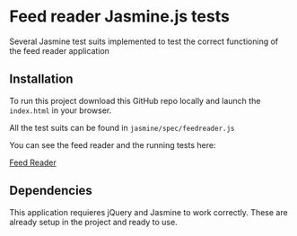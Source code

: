 # Feed reader Jasmine.js tests

Several Jasmine test suits implemented to test the correct functioning of the feed reader application

## Installation

To run this project download this GitHub repo locally and launch the `index.html` in your browser.

All the test suits can be found in `jasmine/spec/feedreader.js`

You can see the feed reader and the running tests here:

[Feed Reader](https://syknapse.github.io/feedreader_FEND/)

## Dependencies 

This application requieres jQuery and Jasmine to work correctly. These are already setup in the project and ready to use.
